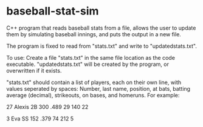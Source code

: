 # baseball-stat-sim
C++ program that reads baseball stats from a file, allows the user to update them by simulating baseball innings, and puts the output in a new file.

The program is fixed to read from "stats.txt" and write to "updatedstats.txt".

To use: Create a file "stats.txt" in the same file location as the code executable. "updatedstats.txt" will be created by the program, or overwritten if it exists.

"stats.txt" should contain a list of players, each on their own line, with values seperated by spaces: Number, last name, position, at bats, batting average (decimal), strikeouts, on bases, and homeruns. For example:

27 Alexis 2B 300 .489 29 140 22

3 Eva SS 152 .379 74 212 5

